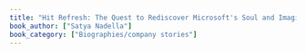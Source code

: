 ```yaml
---
title: "Hit Refresh: The Quest to Rediscover Microsoft's Soul and Imagine a Better Future for Everyone"
book_author: ["Satya Nadella"]
book_category: ["Biographies/company stories"]
---
```

